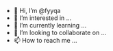 - 👋 Hi, I’m @fyyqa
- 👀 I’m interested in ...
- 🌱 I’m currently learning ...
- 💞️ I’m looking to collaborate on ...
- 📫 How to reach me ...

<!---
fyyqa/fyyqa is a ✨ special ✨ repository because its `README.md` (this file) appears on your GitHub profile.
You can click the Preview link to take a look at your changes.
--->

